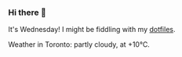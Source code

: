 ### Hi there :wave:

It's Wednesday! I might be fiddling with my [dotfiles](https://github.com/bewuethr/dotfiles).

Weather in Toronto: partly cloudy, at +10°C.

